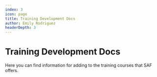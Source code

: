 ```yaml
---
index: 3
icon: page
title: Training Development Docs
author: Emily Rodriguez
headerDepth: 3
---
```


# Training Development Docs

Here you can find information for adding to the training courses that SAF offers.